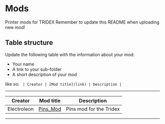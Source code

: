 # Mods

Printer mods for TRIDEX
Remember to update this README when uploading new mod!

## Table structure

Update the following table with the information about your mod:
- Your name
- A link to your sub-folder
- A short description of your mod

like so:
`
| Creator | [Mod title](link) | Description |`

---

| Creator | Mod title | Description |
| --- | --- | --- |
|Electroleon|[Pins_Mod](https://github.com/FrankenVoron/Tridex/Mods/Electroleon/Pins) | Pins mod for the Tridex
---
